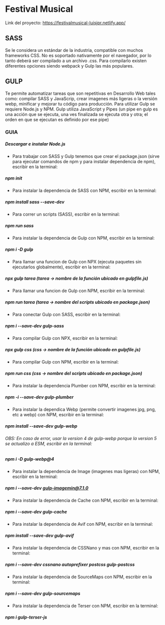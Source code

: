 # Festival Musical
Link del proyecto: https://festivalmusical-luisjpr.netlify.app/
## SASS
Se le considera un estándar de la industria, compatible con muchos frameworks CSS.
No es soportado nativamente por el navegador, por lo tanto deberá ser compilado a un archivo .css. Para compilarlo existen diferentes opciones siendo webpack y Gulp las más populares.
## GULP
Te permite automatizar tareas que son repetitivas en Desarrollo Web tales como: compilar SASS y JavaScrip, crear imagenes más ligeras o la versión webp, minificar y mejorar tu código para producción. Para utilizar Gulp se requiere Node.js y NPM.
Gulp utiliza JavaScript y Pipes (un pipe en gulp es una acción que se ejecuta, una ves finalizada se ejecuta otra y otra; el orden en que se ejecutan es definido por ese pipe)
### GUIA
##### Descargar e instalar Node.js
- Para trabajar con SASS y Gulp tenemos que crear el package.json (sirve para ejecutar comandos de npm y para instalar dependencia de npm), escribir en la terminal:
##### npm init
- Para instalar la dependencia de SASS con NPM, escribir en la terminal:
##### npm install sass --save-dev
- Para correr un scripts (SASS), escribir en la terminal:
##### npm run sass

- Para instalar la dependencia de Gulp con NPM, escribir en la terminal:
##### npm i -D gulp
- Para llamar una funcion de Gulp con NPX (ejecuta paquetes sin ejecutarlos globalmente), escribir en la terminal:
##### npx gulp tarea (tarea -> nombre de la función ubicado en gulpfile.js)
- Para llamar una funcion de Gulp con NPM, escribir en la terminal:
##### npm run tarea (tarea -> nombre del scripts ubicado en package.json)

- Para conectar Gulp con SASS, escribir en la terminal:
##### npm i --save-dev gulp-sass
- Para compilar Gulp con NPX, escribir en la terminal:
##### npx gulp css (css -> nombre de la función ubicado en gulpfile.js)
- Para compilar Gulp con NPM, escribir en la terminal:
##### npm run css (css -> nombre del scripts ubicado en package.json)

- Para instalar la dependencia Plumber con NPM, escribir en la terminal:
##### npm -i --save-dev gulp-plumber

- Para instalar la dependica Webp (permite convertir imagenes jpg, png, etc a webp) con NPM, escribir en la terminal:
##### npm install --save-dev gulp-webp
###### OBS: En caso de error, usar la version 4 de gulp-webp porque la version 5 se actualizo a ESM, escribir en la terminal:
##### npm i -D gulp-webp@4

- Para instalar la dependencia de Image (imagenes mas ligeras) con NPM, escribir en la terminal:
##### npm i --save-dev gulp-imagemin@7.1.0

- Para instalar la dependencia de Cache con NPM, escribir en la terminal:
##### npm i --save-dev gulp-cache

- Para instalar la dependencia de Avif con NPM, escribir en la terminal:
##### npm install --save-dev gulp-avif

- Para instalar la dependencia de CSSNano y mas con NPM, escribir en la terminal:
##### npm i --save-dev cssnano autoprefixer postcss gulp-postcss

- Para instalar la dependencia de SourceMaps con NPM, escribir en la terminal:
##### npm i --save-dev gulp-sourcemaps

- Para instalar la dependencia de Terser con NPM, escribir en la terminal:
##### npm i gulp-terser-js
